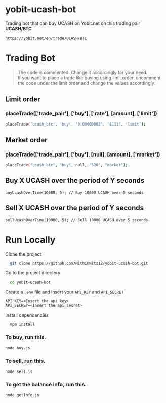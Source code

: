# yobit-ucash-bot

Trading bot that can buy UCASH on Yobit.net on this trading pair **UCASH/BTC**
```
https://yobit.net/en/trade/UCASH/BTC

```

# Trading Bot

> The code is commented. Change it accordingly for your need. <br>
If you want to place a trade like buying using limit order, uncomment the code under the limit order and change the values accordingly.

## Limit order
### placeTrade(['trade_pair'], ['buy'], ['rate'], [amount], ['limit'])
```bash
placeTrade('ucash_btc', 'buy', '0.00000002', '1111', 'limit');
```

## Market order
### placeTrade(['trade_pair'], ['buy'], [null], [amount], ['market'])
```bash
placeTrade("ucash_btc", "buy", null, "520", "market");
```
## Buy X UCASH over the period of Y seconds
```
buyUcashOverTime(10000, 5); // Buy 10000 UCASH over 5 seconds
```
## Sell X UCASH over the period of Y seconds
```
sellUcashOverTime(10000, 5); // Sell 10000 UCASH over 5 seconds
```
# Run Locally
Clone the project

```bash
  git clone https://github.com/NithinNitz12/yobit-ucash-bot.git
```

Go to the project directory

```bash
  cd yobit-ucash-bot
```
Create a `.env` file and insert your `API_KEY` and `API_SECRET`
```
API_KEY=<Insert the api key>
API_SECRET=<Insert the api secret>
```

Install dependencies

```bash
  npm install
```
### To buy, run this.
```bash
node buy.js
```
### To sell, run this.
```bash
node sell.js
```
### To get the balance info, run this.
```bash
node getInfo.js
```